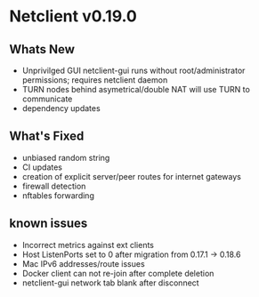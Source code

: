 # Netclient v0.19.0

## Whats New

- Unprivilged GUI
    netclient-gui runs without root/administrator permissions; requires netclient daemon 
- TURN
    nodes behind asymetrical/double NAT will use TURN to communicate
- dependency updates

## What's Fixed
- unbiased random string
- CI updates
- creation of explicit server/peer routes for internet gateways
- firewall detection
- nftables forwarding


## known issues
- Incorrect metrics against ext clients
- Host ListenPorts set to 0 after migration from 0.17.1 -> 0.18.6
- Mac IPv6 addresses/route issues
- Docker client can not re-join after complete deletion
- netclient-gui network tab blank after disconnect

